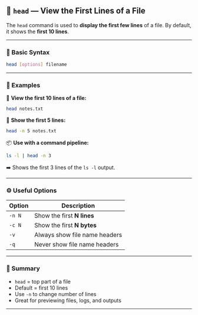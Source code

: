 ## 🔼 `head` — View the First Lines of a File

The `head` command is used to **display the first few lines** of a file. By default, it shows the **first 10 lines**.

---

### 📘 Basic Syntax

```bash
head [options] filename
```

---

### 📂 Examples

📝 **View the first 10 lines of a file:**

```bash
head notes.txt
```

🧮 **Show the first 5 lines:**

```bash
head -n 5 notes.txt
```

📦 **Use with a command pipeline:**

```bash
ls -l | head -n 3
```

➡️ Shows the first 3 lines of the `ls -l` output.

---

### ⚙️ Useful Options

| Option | Description                   |
| ------ | ----------------------------- |
| `-n N` | Show the first **N lines**    |
| `-c N` | Show the first **N bytes**    |
| `-v`   | Always show file name headers |
| `-q`   | Never show file name headers  |

---

### 🧠 Summary

* `head` = top part of a file
* Default = first 10 lines
* Use `-n` to change number of lines
* Great for previewing files, logs, and outputs

---